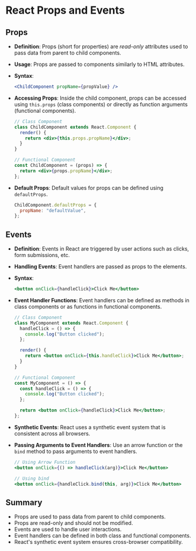 # React Props and Events

## Props

- **Definition**: Props (short for properties) are *read-only* attributes used to pass data from parent to child components.
- **Usage**: Props are passed to components similarly to HTML attributes.
- **Syntax**:
  ```jsx
  <ChildComponent propName={propValue} />
  ```
- **Accessing Props**: Inside the child component, props can be accessed using `this.props` (class components) or directly as function arguments (functional components).

  ```jsx
  // Class Component
  class ChildComponent extends React.Component {
    render() {
      return <div>{this.props.propName}</div>;
    }
  }

  // Functional Component
  const ChildComponent = (props) => {
    return <div>{props.propName}</div>;
  };
  ```

- **Default Props**: Default values for props can be defined using `defaultProps`.
  ```jsx
  ChildComponent.defaultProps = {
    propName: "defaultValue",
  };
  ```

## Events

- **Definition**: Events in React are triggered by user actions such as clicks, form submissions, etc.
- **Handling Events**: Event handlers are passed as props to the elements.
- **Syntax**:
  ```jsx
  <button onClick={handleClick}>Click Me</button>
  ```
- **Event Handler Functions**: Event handlers can be defined as methods in class components or as functions in functional components.

  ```jsx
  // Class Component
  class MyComponent extends React.Component {
    handleClick = () => {
      console.log("Button clicked");
    };

    render() {
      return <button onClick={this.handleClick}>Click Me</button>;
    }
  }

  // Functional Component
  const MyComponent = () => {
    const handleClick = () => {
      console.log("Button clicked");
    };

    return <button onClick={handleClick}>Click Me</button>;
  };
  ```

- **Synthetic Events**: React uses a synthetic event system that is consistent across all browsers.
- **Passing Arguments to Event Handlers**: Use an arrow function or the `bind` method to pass arguments to event handlers.

  ```jsx
  // Using Arrow Function
  <button onClick={() => handleClick(arg)}>Click Me</button>

  // Using bind
  <button onClick={handleClick.bind(this, arg)}>Click Me</button>
  ```

## Summary

- Props are used to pass data from parent to child components.
- Props are read-only and should not be modified.
- Events are used to handle user interactions.
- Event handlers can be defined in both class and functional components.
- React's synthetic event system ensures cross-browser compatibility.
